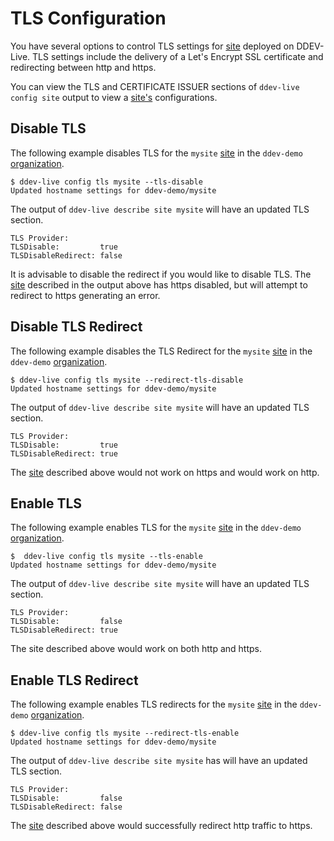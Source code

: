 # TLS Configuration

You have several options to control TLS settings for [site](sites.md) deployed on DDEV-Live. TLS settings include the delivery of a Let's Encrypt SSL certificate and redirecting between http and https.

You can view the TLS and CERTIFICATE ISSUER sections of `ddev-live config site` output to view a [site's](sites.md) configurations.

## Disable TLS
The following example disables TLS for the `mysite` [site](sites.md) in the `ddev-demo` [organization](organizations.md).

```
$ ddev-live config tls mysite --tls-disable
Updated hostname settings for ddev-demo/mysite
```
The output of `ddev-live describe site mysite` will have an updated TLS section.
```
TLS Provider:
TLSDisable:         true
TLSDisableRedirect: false
```
It is advisable to disable the redirect if you would like to disable TLS. The [site](sites.md) described in the output above has https disabled, but will attempt to redirect to https generating an error.

## Disable TLS Redirect
The following example disables the TLS Redirect for the `mysite` [site](sites.md) in the `ddev-demo` [organization](organizations.md).

```
$ ddev-live config tls mysite --redirect-tls-disable
Updated hostname settings for ddev-demo/mysite
```
The output of `ddev-live describe site mysite` will have an updated TLS section.
```
TLS Provider:
TLSDisable:         true
TLSDisableRedirect: true
```
The [site](sites.md) described above would not work on https and would work on http.

## Enable TLS
The following example enables TLS for the `mysite` [site](sites.md) in the `ddev-demo` [organization](organizations.md).

```
$  ddev-live config tls mysite --tls-enable
Updated hostname settings for ddev-demo/mysite
```
The output of `ddev-live describe site mysite` will have an updated TLS section.
```
TLS Provider:
TLSDisable:         false
TLSDisableRedirect: true
```

The site described above would work on both http and https.

## Enable TLS Redirect
The following example enables TLS redirects for the `mysite` [site](sites.md) in the `ddev-demo` [organization](organizations.md).

```
$ ddev-live config tls mysite --redirect-tls-enable
Updated hostname settings for ddev-demo/mysite
```
The output of `ddev-live describe site mysite` has will have an updated TLS section.
```
TLS Provider:
TLSDisable:         false
TLSDisableRedirect: false
```
The [site](sites.md) described above would successfully redirect http traffic to https.
